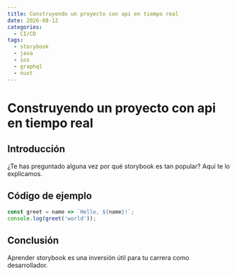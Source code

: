 ```yaml
---
title: Construyendo un proyecto con api en tiempo real
date: 2026-08-12
categories:
  - CI/CD
tags:
  - storybook
  - java
  - ios
  - graphql
  - nuxt
---
```


# Construyendo un proyecto con api en tiempo real

## Introducción

¿Te has preguntado alguna vez por qué storybook es tan popular? Aquí te lo explicamos.

## Código de ejemplo

```javascript
const greet = name => `Hello, ${name}!`;
console.log(greet('world'));
```

## Conclusión

Aprender storybook es una inversión útil para tu carrera como desarrollador.